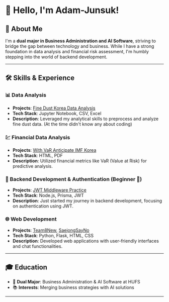 # 👋 Hello, I'm Adam-Junsuk!

## 🌱 About Me

I'm a **dual major in Business Administration and AI Software**, striving to bridge the gap between technology and business. While I have a strong foundation in data analysis and financial risk assessment, I'm humbly stepping into the world of backend development.

---

## 🛠 Skills & Experience

### 📊 Data Analysis

- **Projects**: [Fine Dust Korea Data Analysis](https://github.com/Adam-Junsuk/FIne_Dust_Korea_Data_analysis)
- **Tech Stack**: Jupyter Notebook, CSV, Excel
- **Description**: Leveraged my analytical skills to preprocess and analyze fine dust data. (At the time didn't know any about coding)

### 💹 Financial Data Analysis

- **Projects**: [With VaR Anticipate IMF Korea](https://github.com/Adam-Junsuk/with_VaR_anticipate_IMF_Korea)
- **Tech Stack**: HTML, PDF
- **Description**: Utilized financial metrics like VaR (Value at Risk) for predictive analysis.

### 🔐 Backend Development & Authentication (Beginner 🌱)

- **Projects**: [JWT Middleware Practice](https://github.com/Adam-Junsuk/JWT-middleware-prac)
- **Tech Stack**: Node.js, Prisma, JWT
- **Description**: Just started my journey in backend development, focusing on authentication using JWT.

### 🌐 Web Development

- **Projects**: [Team8New](https://github.com/Adam-Junsuk/team8new), [SaejongSayNo](https://github.com/Adam-Junsuk/SaejongSayNo)
- **Tech Stack**: Python, Flask, HTML, CSS
- **Description**: Developed web applications with user-friendly interfaces and chat functionalities.

---

## 🎓 Education

- 🏫 **Dual Major**: Business Administration & AI Software at HUFS
- 📚 **Interests**: Merging business strategies with AI solutions

---
